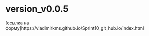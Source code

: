 <h1> version_v0.0.5</h1>
[ссылка на форму]https://vladimirkms.github.io/Sprint10_git_hub.io/index.html
